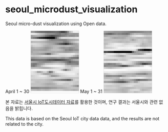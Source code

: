 # seoul_microdust_visualization
Seoul micro-dust visualization using Open data.


April 1 ~ 30 <img src="https://github.com/yujong-lee/seoul_microdust_visualization/blob/master/4_result.png" width="30%"></img> 
May 1 ~ 31 <img src="https://github.com/yujong-lee/seoul_microdust_visualization/blob/master/5_result.png" width="30%"></img> 


본 자료는 [서울시 IoT도시데이터 자료](http://data.seoul.go.kr/dataList/OA-15969/S/1/datasetView.do#)를 활용한 것이며, 연구 결과는 서울시와 관련 없음을 밝힙니다.

This data is based on the Seoul IoT city data data, and the results are not related to the city.
